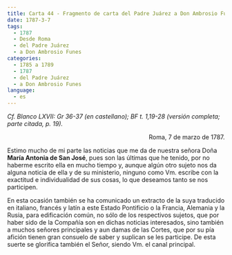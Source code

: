 ```yaml
---
title: Carta 44 - Fragmento de carta del Padre Juárez a Don Ambrosio Funes (Roma, 7 de marzo de 1787).
date: 1787-3-7
tags:
  - 1787
  - Desde Roma
  - del Padre Juárez
  - a Don Ambrosio Funes
categories:
  - 1785 a 1789
  - 1787
  - del Padre Juárez
  - a Don Ambrosio Funes
language:
  - es
---
```


_Cf. Blanco LXVII: Gr 36-37 (en castellano); BF t. 1,19-28 (versión completa; parte citada,
p. 19)._

<div align="right">Roma, 7 de marzo de 1787.</div>

Estimo mucho de mi parte las noticias que me da de nuestra señora Doña **María Antonia de San José**, pues son las últimas que he tenido, por no haberme escrito ella en mucho tiempo y, aunque algún otro sujeto nos da alguna noticia de ella y de su ministerio, ninguno como Vm. escribe con la exactitud e individualidad de sus cosas, lo que deseamos tanto se nos participen.

En esta ocasión también se ha comunicado un extracto de la suya traducido en italiano, francés y latín a este Estado Pontificio o la Francia, Alemania y la Rusia, para edificación común, no sólo de los respectivos sujetos, que por haber sido de la Compañía son en dichas noticias interesados, sino también a muchos señores principales y aun damas de las Cortes, que por su pía afición tienen gran consuelo de saber y suplican se les participe. De esta suerte se glorifica también el Señor, siendo Vm. el canal principal.
